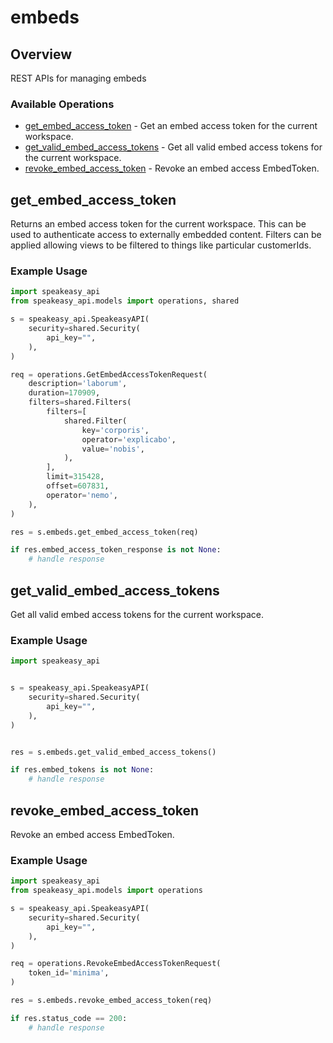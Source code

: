 # embeds

## Overview

REST APIs for managing embeds

### Available Operations

* [get_embed_access_token](#get_embed_access_token) - Get an embed access token for the current workspace.
* [get_valid_embed_access_tokens](#get_valid_embed_access_tokens) - Get all valid embed access tokens for the current workspace.
* [revoke_embed_access_token](#revoke_embed_access_token) - Revoke an embed access EmbedToken.

## get_embed_access_token

Returns an embed access token for the current workspace. This can be used to authenticate access to externally embedded content.
Filters can be applied allowing views to be filtered to things like particular customerIds.

### Example Usage

```python
import speakeasy_api
from speakeasy_api.models import operations, shared

s = speakeasy_api.SpeakeasyAPI(
    security=shared.Security(
        api_key="",
    ),
)

req = operations.GetEmbedAccessTokenRequest(
    description='laborum',
    duration=170909,
    filters=shared.Filters(
        filters=[
            shared.Filter(
                key='corporis',
                operator='explicabo',
                value='nobis',
            ),
        ],
        limit=315428,
        offset=607831,
        operator='nemo',
    ),
)

res = s.embeds.get_embed_access_token(req)

if res.embed_access_token_response is not None:
    # handle response
```

## get_valid_embed_access_tokens

Get all valid embed access tokens for the current workspace.

### Example Usage

```python
import speakeasy_api


s = speakeasy_api.SpeakeasyAPI(
    security=shared.Security(
        api_key="",
    ),
)


res = s.embeds.get_valid_embed_access_tokens()

if res.embed_tokens is not None:
    # handle response
```

## revoke_embed_access_token

Revoke an embed access EmbedToken.

### Example Usage

```python
import speakeasy_api
from speakeasy_api.models import operations

s = speakeasy_api.SpeakeasyAPI(
    security=shared.Security(
        api_key="",
    ),
)

req = operations.RevokeEmbedAccessTokenRequest(
    token_id='minima',
)

res = s.embeds.revoke_embed_access_token(req)

if res.status_code == 200:
    # handle response
```
